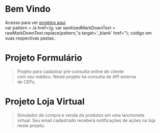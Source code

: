 Bem Vindo
============================================================================
Acesso para ver [projetos aqui](https://repositoriooiler.com.br/?target=_blank)  
var pattern = /a href=/g;
var sanitizedMarkDownText = rawMarkDownText.replace(pattern,"a target='_blank' href=");
código em suas respectivas pastas.

Projeto Formulário
============================================================================
> Projeto para cadastrar pré-consulta online de cliente  
com seu  médico.  Neste  projeto há consulta de API  externa  
de CEPs.  

Projeto Loja Virtual
============================================================================
> Simulador de compra e venda de produtos em uma lanchonete  
virtual. Seu email cadastrado receberá notificações de ações na loja  
neste projeto.







